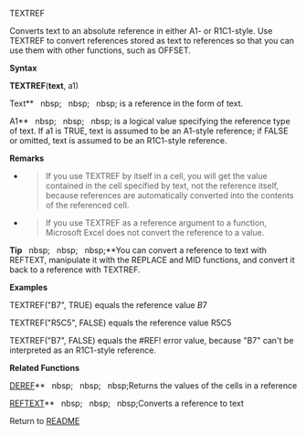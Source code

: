 TEXTREF

Converts text to an absolute reference in either A1- or R1C1-style. Use
TEXTREF to convert references stored as text to references so that you
can use them with other functions, such as OFFSET.

**Syntax**

**TEXTREF**(**text**, a1)

Text**&nbsp;&nbsp;&nbsp;nbsp;&nbsp;&nbsp;&nbsp;nbsp;&nbsp;&nbsp;&nbsp;nbsp;&nbsp;is a reference in the form of text.

A1**&nbsp;&nbsp;&nbsp;nbsp;&nbsp;&nbsp;&nbsp;nbsp;&nbsp;&nbsp;&nbsp;nbsp;&nbsp;is a logical value specifying the reference
type of text. If a1 is TRUE, text is assumed to be an A1-style
reference; if FALSE or omitted, text is assumed to be an R1C1-style
reference.

**Remarks**

  - > If you use TEXTREF by itself in a cell, you will get the value
    > contained in the cell specified by text, not the reference itself,
    > because references are automatically converted into the contents
    > of the referenced cell.

  - > If you use TEXTREF as a reference argument to a function,
    > Microsoft Excel does not convert the reference to a value.


**Tip**&nbsp;&nbsp;&nbsp;nbsp;&nbsp;&nbsp;&nbsp;nbsp;&nbsp;&nbsp;&nbsp;nbsp;**You can convert a reference to text with
REFTEXT, manipulate it with the REPLACE and MID functions, and convert
it back to a reference with TEXTREF.

**Examples**

TEXTREF("B7", TRUE) equals the reference value $B$7

TEXTREF("R5C5", FALSE) equals the reference value R5C5

TEXTREF("B7", FALSE) equals the \#REF\! error value, because "B7" can't
be interpreted as an R1C1-style reference.

**Related Functions**

[DEREF](DEREF.md)**&nbsp;&nbsp;&nbsp;nbsp;&nbsp;&nbsp;&nbsp;nbsp;&nbsp;&nbsp;&nbsp;nbsp;Returns the values of the cells in a reference

[REFTEXT](REFTEXT.md)**&nbsp;&nbsp;&nbsp;nbsp;&nbsp;&nbsp;&nbsp;nbsp;&nbsp;&nbsp;&nbsp;nbsp;Converts a reference to text



Return to [README](README.md)

